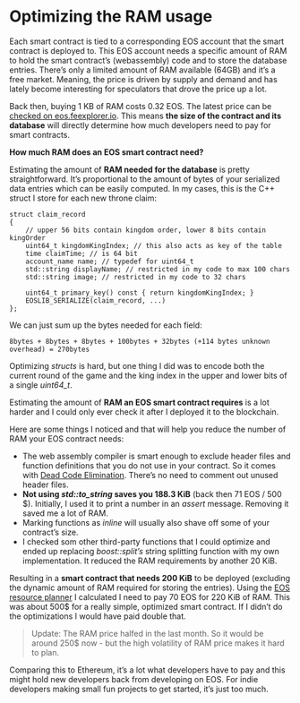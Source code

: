 # Optimizing the RAM usage

Each smart contract is tied to a corresponding EOS account that the smart contract is deployed to. This EOS account needs a specific amount of RAM to hold the smart contract’s (webassembly) code and to store the database entries. There’s only a limited amount of RAM available (64GB) and it’s a free market. Meaning, the price is driven by supply and demand and has lately become interesting for speculators that drove the price up a lot.

Back then, buying 1 KB of RAM costs 0.32 EOS. The latest price can be [checked on eos.feexplorer.io](https://eos.feexplorer.io/). This means **the size of the contract and its database** will directly determine how much developers need to pay for smart contracts.

**How much RAM does an EOS smart contract need?**

Estimating the amount of **RAM needed for the database** is pretty straightforward. It’s proportional to the amount of bytes of your serialized data entries which can be easily computed. In my cases, this is the C++ struct I store for each new throne claim:
```
struct claim_record
{
    // upper 56 bits contain kingdom order, lower 8 bits contain kingOrder
    uint64_t kingdomKingIndex; // this also acts as key of the table
    time claimTime; // is 64 bit
    account_name name; // typedef for uint64_t
    std::string displayName; // restricted in my code to max 100 chars
    std::string image; // restricted in my code to 32 chars

    uint64_t primary_key() const { return kingdomKingIndex; }
    EOSLIB_SERIALIZE(claim_record, ...)
};
```
We can just sum up the bytes needed for each field:
```
8bytes + 8bytes + 8bytes + 100bytes + 32bytes (+114 bytes unknown overhead) = 270bytes
```
Optimizing *structs* is hard, but one thing I did was to encode both the current round of the game and the king index in the upper and lower bits of a single *uint64_t*.

Estimating the amount of **RAM an EOS smart contract requires** is a lot harder and I could only ever check it after I deployed it to the blockchain.

Here are some things I noticed and that will help you reduce the number of RAM your EOS contract needs:

* The web assembly compiler is smart enough to exclude header files and function definitions that you do not use in your contract. So it comes with [Dead Code Elimination](https://en.wikipedia.org/wiki/Dead_code_elimination). There’s no need to comment out unused header files.
* **Not using *std::to_string* saves you 188.3 KiB** (back then 71 EOS / 500 $). Initially, I used it to print a number in an *assert* message. Removing it saved me a lot of RAM.
* Marking functions as *inline* will usually also shave off some of your contract’s size.
* I checked som other third-party functions that I could optimize and ended up replacing  *boost::split’s* string splitting function with my own implementation. It reduced the RAM requirements by another 20 KiB.

Resulting in a **smart contract that needs 200 KiB** to be deployed (excluding the dynamic amount of RAM required for storing the entries). Using the [EOS resource planner](https://www.eosrp.io/#calc) I calculated I need to pay 70 EOS for 220 KiB of RAM. This was about 500$ for a really simple, optimized smart contract. If I didn’t do the optimizations I would have paid double that.

> Update: The RAM price halfed in the last month. So it would be around 250$ now - but the high volatility of RAM price makes it hard to plan.

Comparing this to Ethereum, it’s a lot what developers have to pay and this might hold new developers back from developing on EOS. For indie developers making small fun projects to get started, it’s just too much.